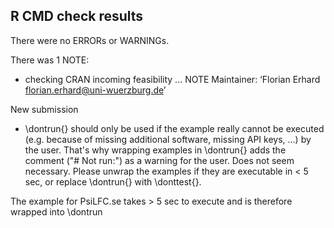 ## R CMD check results
There were no ERRORs or WARNINGs. 

There was 1 NOTE:

* checking CRAN incoming feasibility ... NOTE
Maintainer: ‘Florian Erhard <florian.erhard@uni-wuerzburg.de>’
                                                                                                                              
New submission

* \dontrun{} should only be used if the example really cannot be executed (e.g. because of missing additional software, missing API keys, ...) by the user. That's why wrapping examples in \dontrun{} adds the comment ("# Not run:") as a warning for the user. Does not seem necessary. Please unwrap the examples if they are executable in < 5 sec, or replace \dontrun{} with \donttest{}. 

The example for PsiLFC.se takes > 5 sec to execute and is therefore wrapped into \dontrun

